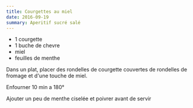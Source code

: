 ```yaml
---
title: Courgettes au miel
date: 2016-09-19
summary: Aperitif sucré salé
---
```


* 1 courgette
* 1 buche de chevre
* miel
* feuilles de menthe


Dans un plat, placer des rondelles de courgette couvertes de rondelles de fromage
et d'une touche de miel.

Enfourner 10 min a 180°

Ajouter un peu de menthe ciselée et poivrer avant de servir

